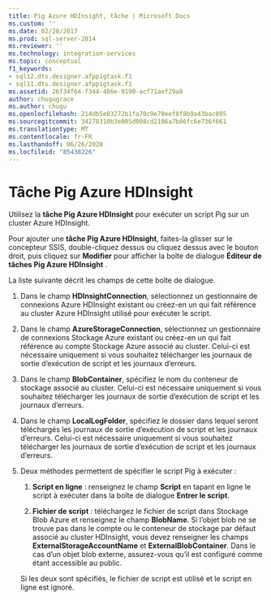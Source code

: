 ```yaml
---
title: Pig Azure HDInsight, tâche | Microsoft Docs
ms.custom: ''
ms.date: 02/28/2017
ms.prod: sql-server-2014
ms.reviewer: ''
ms.technology: integration-services
ms.topic: conceptual
f1_keywords:
- sql12.dts.designer.afppigtask.f1
- sql11.dts.designer.afppigtask.f1
ms.assetid: 26f34f64-f344-486e-9190-acf71aef29a8
author: chugugrace
ms.author: chugu
ms.openlocfilehash: 214db5e83272b1fa70c9e70eef8f8b9a43bac095
ms.sourcegitcommit: 34278310b3e005d008cd2106a7b86fc6e736f661
ms.translationtype: MT
ms.contentlocale: fr-FR
ms.lasthandoff: 06/26/2020
ms.locfileid: "85438226"
---
```

# <a name="azure-hdinsight-pig-task"></a>Tâche Pig Azure HDInsight
Utilisez la **tâche Pig Azure HDInsight** pour exécuter un script Pig sur un cluster Azure HDInsight.
     
Pour ajouter une **tâche Pig Azure HDInsight**, faites-la glisser sur le concepteur SSIS, double-cliquez dessus ou cliquez dessus avec le bouton droit, puis cliquez sur **Modifier** pour afficher la boîte de dialogue **Éditeur de tâches Pig Azure HDInsight** .  
  
 La liste suivante décrit les champs de cette boîte de dialogue.  
  
1.  Dans le champ **HDInsightConnection**, sélectionnez un gestionnaire de connexions Azure HDInsight existant ou créez-en un qui fait référence au cluster Azure HDInsight utilisé pour exécuter le script.
  
2.  Dans le champ **AzureStorageConnection**, sélectionnez un gestionnaire de connexions Stockage Azure existant ou créez-en un qui fait référence au compte Stockage Azure associé au cluster. Celui-ci est nécessaire uniquement si vous souhaitez télécharger les journaux de sortie d’exécution de script et les journaux d’erreurs.
 
3.  Dans le champ **BlobContainer**, spécifiez le nom du conteneur de stockage associé au cluster. Celui-ci est nécessaire uniquement si vous souhaitez télécharger les journaux de sortie d’exécution de script et les journaux d’erreurs.
  
4.  Dans le champ **LocalLogFolder**, spécifiez le dossier dans lequel seront téléchargés les journaux de sortie d’exécution de script et les journaux d’erreurs. Celui-ci est nécessaire uniquement si vous souhaitez télécharger les journaux de sortie d’exécution de script et les journaux d’erreurs.   
  
5.  Deux méthodes permettent de spécifier le script Pig à exécuter :
  
    1.  **Script en ligne** : renseignez le champ **Script** en tapant en ligne le script à exécuter dans la boîte de dialogue **Entrer le script**.
  
    2.  **Fichier de script** : téléchargez le fichier de script dans Stockage Blob Azure et renseignez le champ **BlobName**. Si l’objet blob ne se trouve pas dans le compte ou le conteneur de stockage par défaut associé au cluster HDInsight, vous devez renseigner les champs **ExternalStorageAccountName** et **ExternalBlobContainer**. Dans le cas d’un objet blob externe, assurez-vous qu’il est configuré comme étant accessible au public.  
  
     Si les deux sont spécifiés, le fichier de script est utilisé et le script en ligne est ignoré.
